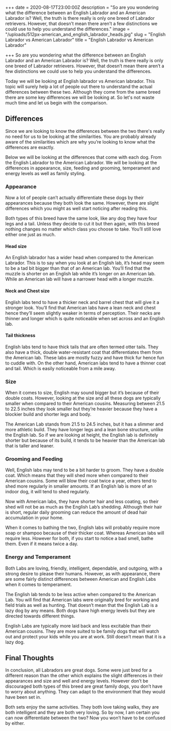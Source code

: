 +++
date = 2020-08-17T23:00:00Z
description = "So are you wondering what the difference between an English Labrador and an American Labrador is? Well, the truth is there really is only one breed of Labrador retrievers. However, that doesn’t mean there aren’t a few distinctions we could use to help you understand the differences."
image = "/uploads/512px-american_and_english_labrador_heads.jpg"
slug = "English Labrador vs American Labrador"
title = "English Labrador vs American Labrador"

+++
So are you wondering what the difference between an English Labrador and an American Labrador is? Well, the truth is there really is only one breed of Labrador retrievers. However, that doesn’t mean there aren’t a few distinctions we could use to help you understand the differences.

Today we will be looking at English labrador vs American labrador. This topic will surely help a lot of people out there to understand the actual differences between these two. Although they come from the same breed there are some key differences we will be looking at. So let's not waste much time and let us begin with the comparison.

## Differences

Since we are looking to know the differences between the two there's really no need for us to be looking at the similarities. You are probably already aware of the similarities which are why you’re looking to know what the differences are exactly.

Below we will be looking at the differences that come with each dog. From the English Labrador to the American Labrador. We will be looking at the differences in appearance, size, feeding and grooming, temperament and energy levels as well as family styling.

### Appearance

Now a lot of people can’t actually differentiate these dogs by their appearances because they both look the same. However, there are slight differences which you might as well start noticing after reading this.

Both types of this breed have the same look, like any dog they have four legs and a tail. Unless they decide to cut it but then again, with this breed nothing changes no matter which class you choose to take. You’ll still love either one just as much.

#### Head size

An English labrador has a wider head when compared to the American Labrador. This is to say when you look at an English lab, it’s head may seem to be a tad bit bigger than that of an American lab. You’ll find that the muzzle is shorter on an English lab while it’s longer on an American lab. While an American lab will have a narrower head with a longer muzzle.

#### Neck and Chest size

English labs tend to have a thicker neck and barrel chest that will give it a stronger look. You’ll find that American labs have a lean neck and chest hence they’ll seem slightly weaker in terms of perception. Their necks are thinner and longer which is quite noticeable when set across and an English lab.

#### Tail thickness

English labs tend to have thick tails that are often termed otter tails. They also have a thick, double water-resistant coat that differentiates them from the American lab. These labs are mostly fuzzy and have thick fur hence fun to cuddle with. On the other hand, American labs tend to have a thinner coat and tail. Which is easily noticeable from a mile away.

### Size

When it comes to size, English may sound bigger but it’s because of their double coats. However, looking at the size and all these dogs are typically smaller when compared to their American cousins. Measuring between 21.5 to 22.5 inches they look smaller but they’re heavier because they have a blockier build and shorter legs and body.

The American Lab stands from 21.5 to 24.5 inches, but it has a slimmer and more athletic build. They have longer legs and a lean bone structure, unlike the English lab. So if we are looking at height, the English lab is definitely shorter but because of its build, it tends to be heavier than the American lab that is taller and leaner.

### Grooming and Feeding

Well, English labs may tend to be a bit harder to groom. They have a double coat. Which means that they will shed more when compared to their American cousins. Some will blow their coat twice a year, others tend to shed more regularly in smaller amounts. If an English lab is more of an indoor dog, it will tend to shed regularly.

Now with American labs, they have shorter hair and less coating, so their shed will not be as much as the English Lab’s shedding. Although their hair is short, regular daily grooming can reduce the amount of dead hair accumulation in your home.

When it comes to bathing the two, English labs will probably require more soap or shampoo because of their thicker coat. Whereas American labs will require less. However for both, if you start to notice a bad smell, bathe them. Even if it means twice a day.

### Energy and Temperament

Both Labs are loving, friendly, intelligent, dependable, and outgoing, with a strong desire to please their humans. However, as with appearance, there are some fairly distinct differences between American and English Labs when it comes to temperament.

The English lab tends to be less active when compared to the American Lab. You will find that American labs were originally bred for working and field trials as well as hunting. That doesn’t mean that the English Lab is a lazy dog by any means. Both dogs have high energy levels but they are directed towards different things.

English Labs are typically more laid back and less excitable than their American cousins. They are more suited to be family dogs that will watch out and protect your kids while you are at work. Still doesn’t mean that it is a lazy dog.

## Final Thoughts

In conclusion, all Labradors are great dogs. Some were just bred for a different reason than the other which explains the slight differences in their appearances and size and well and energy levels. However don’t be discouraged both types of this breed are great family dogs, you don’t have to worry about anything. They can adapt to the environment that they would have been set in.

Both sets enjoy the same activities. They both love taking walks, they are both intelligent and they are both very loving. So by now, I am certain you can now differentiate between the two? Now you won’t have to be confused by either.